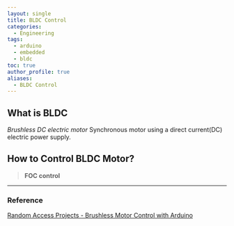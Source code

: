 ```yaml
---
layout: single
title: BLDC Control
categories:
  - Engineering
tags:
  - arduino
  - embedded
  - bldc
toc: true
author_profile: true
aliases:
  - BLDC Control
---
```

## What is BLDC
*Brushless DC electric motor*
Synchronous motor using a direct current(DC) electric power supply. 

## How to Control BLDC Motor?
>**FOC control**







---
### Reference
[Random Access Projects - Brushless Motor Control with Arduino](https://youtu.be/_aAwbQtJsLo?si=IPLQtn7Tc0CrZCuY)
